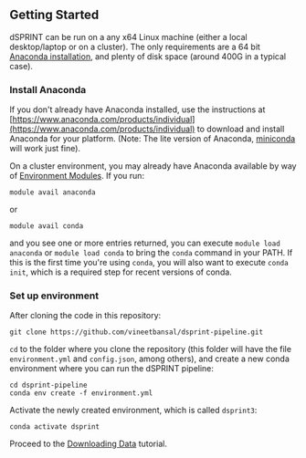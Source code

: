 ## Getting Started

dSPRINT can be run on a any x64 Linux machine (either a local desktop/laptop or on a cluster). The only requirements
are a 64 bit [Anaconda installation](https://www.anaconda.com/products/individual), and plenty of disk space
(around 400G in a typical case).

### Install Anaconda

If you don't already have Anaconda installed, use the instructions at
[https://www.anaconda.com/products/individual](https://www.anaconda.com/products/individual) to download and install
Anaconda for your platform. (Note: The lite version of Anaconda, [miniconda](https://docs.conda.io/en/latest/miniconda.html) will work just fine).

On a cluster environment, you may already have Anaconda available by way of 
[Environment Modules](https://modules.readthedocs.io/en/latest/). If you run:

```
module avail anaconda
```

or 

```
module avail conda
```

and you see one or more entries returned, you can execute `module load anaconda` or `module load conda` to bring the
`conda` command in your PATH. If this is the first time you're using `conda`, you will also want to execute `conda init`,
which is a required step for recent versions of conda.


### Set up environment

After cloning the code in this repository:

```
git clone https://github.com/vineetbansal/dsprint-pipeline.git
```

`cd` to the folder where you clone the repository (this folder will have the file `environment.yml` and `config.json`,
 among others), and create a new conda environment where you can run the dSPRINT pipeline:

```
cd dsprint-pipeline
conda env create -f environment.yml
```

Activate the newly created environment, which is called `dsprint3`:

```
conda activate dsprint
```

Proceed to the [Downloading Data](01_download_data.md) tutorial.
